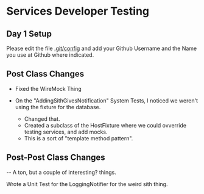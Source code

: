 # Services Developer Testing

## Day 1 Setup

Please edit the file [.git/config](./.git/config) and add your Github Username and the Name you use at Github where indicated.

## Post Class Changes

- Fixed the WireMock Thing

- On the "AddingSithGivesNotification" System Tests, I noticed we weren't using the fixture for the database.
  - Changed that.
  - Created a subclass of the HostFixture where we could ovverride testing services, and add mocks.
  - This is a sort of "template method pattern".

## Post-Post Class Changes

-- A ton, but a couple of interesting? things.

Wrote a Unit Test for the LoggingNotifier for the weird sith thing.

